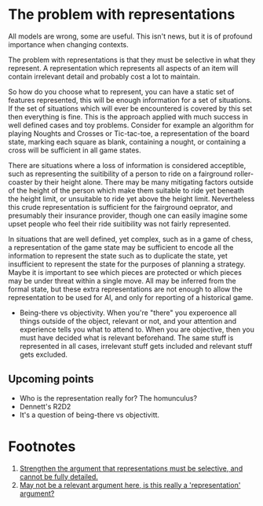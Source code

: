 # The problem with representations

All models are wrong, some are useful. This isn't news, but it is of profound importance when changing contexts.

The problem with representations is that they must be selective in what they represent.
<span id="arg-no-full-representations">A representation which represents all aspects of an item will contain irrelevant detail and probably cost a lot to maintain.

So how do you choose what to represent, you can have a static set of features represented, this will be enough information for a set of situations. If the set of situations which will ever be encountered is covered by this set then everything is fine.
This is the approach applied with much success in well defined cases and toy problems.
Consider for example an algorithm for playing Noughts and Crosses or Tic-tac-toe, a representation of the board state, marking each square as blank, containing a nought, or containing a cross will be sufficient in all game states.

There are situations where a loss of information is considered acceptible, such as representing the suitibility of a person to ride on a fairground roller-coaster by their height alone.
There may be many mitigating factors outside of the height of the person which make them suitable to ride yet beneath the height limit, or unsuitable to ride yet above the height limit.
Nevertheless this crude representation is sufficient for the fairground oeprator, and presumably their insurance provider, though one can easily imagine some upset people who feel their ride suitibility was not fairly represented.

<span id="extra-info-in-complex-formal-systems">In situations that are well defined, yet complex, such as in a game of chess, a representation of the game state may be sufficient to encode all the information to represent the state such as to duplicate the state, yet insufficient to represent the state for the purposes of planning a strategy. Maybe it is important to see which pieces are protected or which pieces may be under threat within a single move. All may be inferred from the formal state, but these extra representations are not enough to allow the representation to be used for AI, and only for reporting of a historical game.

- Being-there vs objectivity.
When you're "there" you experoence all things outside of the object, relevant or not, and your attention and experience tells you what to attend to. When you are objective, then you must have decided what is relevant beforehand. The same stuff is represented in all cases, irrelevant stuff gets included and relevant stuff gets excluded.

## Upcoming points

- Who is the representation really for? The homunculus?
- Dennett's R2D2
- It's a question of being-there vs objectivitt.


# Footnotes
<ol>
<li><a href="#arg-no-full-representations">Strengthen the argument that representations must be selective, and cannot be fully detailed.</a></li>
<li><a href="#extra-info-in-complex-formal-systems">May not be a relevant argument here, is this really a 'representation' argument?</a></li>
</ol>

